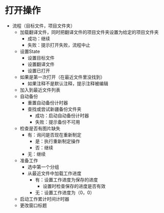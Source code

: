 # 打开操作

 - 流程（目标文件，项目文件夹）
   - 加载翻译文件，同时把翻译文件的项目文件夹设置为给定的项目文件夹
     - 成功：继续
     - 失败：提示打开失败，流程中止
   - 设置State
     - 设置目标文件
     - 设置翻译文件
     - 设置已打开
   - 如果是第一次打开（在最近文件里没找到）
     - 如果注释不是默认注释，提示注释被编辑
   - 加入到最近文件列表
   - 自动备份
     - 重置自动备份计时器
     - 查找或尝试新疆备份文件夹
       - 成功：启动自动备份计时器
       - 失败：提示备份不可用
   - 检查是否有图片缺失
     - 有：询问是否现在重新制定
       - 是：执行重新制定操作
       - 否：继续
     - 无：继续
   - 准备工作
     - 选中第一个分组
     - 从最近文件中加载工作进度
       - 有：设置工作进度为保存的进度
         - 设置时检查保存的进度是否有效
       - 无：设置工作进度为（0，0）
   - 启动工作累计时间计时器
   - 更改窗口标题

